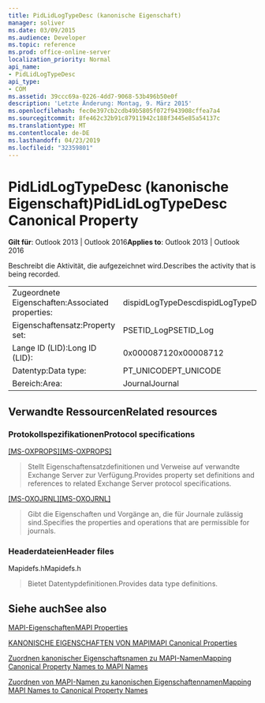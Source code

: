 ```yaml
---
title: PidLidLogTypeDesc (kanonische Eigenschaft)
manager: soliver
ms.date: 03/09/2015
ms.audience: Developer
ms.topic: reference
ms.prod: office-online-server
localization_priority: Normal
api_name:
- PidLidLogTypeDesc
api_type:
- COM
ms.assetid: 39ccc69a-0226-4dd7-9068-53b496b50e0f
description: 'Letzte Änderung: Montag, 9. März 2015'
ms.openlocfilehash: fec0e397cb2cdb49b5805f072f943908cffea7a4
ms.sourcegitcommit: 8fe462c32b91c87911942c188f3445e85a54137c
ms.translationtype: MT
ms.contentlocale: de-DE
ms.lasthandoff: 04/23/2019
ms.locfileid: "32359801"
---
```

# <a name="pidlidlogtypedesc-canonical-property"></a><span data-ttu-id="b7224-103">PidLidLogTypeDesc (kanonische Eigenschaft)</span><span class="sxs-lookup"><span data-stu-id="b7224-103">PidLidLogTypeDesc Canonical Property</span></span>

  
  
<span data-ttu-id="b7224-104">**Gilt für**: Outlook 2013 | Outlook 2016</span><span class="sxs-lookup"><span data-stu-id="b7224-104">**Applies to**: Outlook 2013 | Outlook 2016</span></span> 
  
<span data-ttu-id="b7224-105">Beschreibt die Aktivität, die aufgezeichnet wird.</span><span class="sxs-lookup"><span data-stu-id="b7224-105">Describes the activity that is being recorded.</span></span>
  
|||
|:-----|:-----|
|<span data-ttu-id="b7224-106">Zugeordnete Eigenschaften:</span><span class="sxs-lookup"><span data-stu-id="b7224-106">Associated properties:</span></span>  <br/> |<span data-ttu-id="b7224-107">dispidLogTypeDesc</span><span class="sxs-lookup"><span data-stu-id="b7224-107">dispidLogTypeDesc</span></span>  <br/> |
|<span data-ttu-id="b7224-108">Eigenschaftensatz:</span><span class="sxs-lookup"><span data-stu-id="b7224-108">Property set:</span></span>  <br/> |<span data-ttu-id="b7224-109">PSETID_Log</span><span class="sxs-lookup"><span data-stu-id="b7224-109">PSETID_Log</span></span>  <br/> |
|<span data-ttu-id="b7224-110">Lange ID (LID):</span><span class="sxs-lookup"><span data-stu-id="b7224-110">Long ID (LID):</span></span>  <br/> |<span data-ttu-id="b7224-111">0x00008712</span><span class="sxs-lookup"><span data-stu-id="b7224-111">0x00008712</span></span>  <br/> |
|<span data-ttu-id="b7224-112">Datentyp:</span><span class="sxs-lookup"><span data-stu-id="b7224-112">Data type:</span></span>  <br/> |<span data-ttu-id="b7224-113">PT_UNICODE</span><span class="sxs-lookup"><span data-stu-id="b7224-113">PT_UNICODE</span></span>  <br/> |
|<span data-ttu-id="b7224-114">Bereich:</span><span class="sxs-lookup"><span data-stu-id="b7224-114">Area:</span></span>  <br/> |<span data-ttu-id="b7224-115">Journal</span><span class="sxs-lookup"><span data-stu-id="b7224-115">Journal</span></span>  <br/> |
   
## <a name="related-resources"></a><span data-ttu-id="b7224-116">Verwandte Ressourcen</span><span class="sxs-lookup"><span data-stu-id="b7224-116">Related resources</span></span>

### <a name="protocol-specifications"></a><span data-ttu-id="b7224-117">Protokollspezifikationen</span><span class="sxs-lookup"><span data-stu-id="b7224-117">Protocol specifications</span></span>

<span data-ttu-id="b7224-118">[[MS-OXPROPS]](https://msdn.microsoft.com/library/f6ab1613-aefe-447d-a49c-18217230b148%28Office.15%29.aspx)</span><span class="sxs-lookup"><span data-stu-id="b7224-118">[[MS-OXPROPS]](https://msdn.microsoft.com/library/f6ab1613-aefe-447d-a49c-18217230b148%28Office.15%29.aspx)</span></span>
  
> <span data-ttu-id="b7224-119">Stellt Eigenschaftensatzdefinitionen und Verweise auf verwandte Exchange Server zur Verfügung.</span><span class="sxs-lookup"><span data-stu-id="b7224-119">Provides property set definitions and references to related Exchange Server protocol specifications.</span></span>
    
<span data-ttu-id="b7224-120">[[MS-OXOJRNL]](https://msdn.microsoft.com/library/2aa04fd2-0f36-4ce4-9178-c0fc70aa8d43%28Office.15%29.aspx)</span><span class="sxs-lookup"><span data-stu-id="b7224-120">[[MS-OXOJRNL]](https://msdn.microsoft.com/library/2aa04fd2-0f36-4ce4-9178-c0fc70aa8d43%28Office.15%29.aspx)</span></span>
  
> <span data-ttu-id="b7224-121">Gibt die Eigenschaften und Vorgänge an, die für Journale zulässig sind.</span><span class="sxs-lookup"><span data-stu-id="b7224-121">Specifies the properties and operations that are permissible for journals.</span></span>
    
### <a name="header-files"></a><span data-ttu-id="b7224-122">Headerdateien</span><span class="sxs-lookup"><span data-stu-id="b7224-122">Header files</span></span>

<span data-ttu-id="b7224-123">Mapidefs.h</span><span class="sxs-lookup"><span data-stu-id="b7224-123">Mapidefs.h</span></span>
  
> <span data-ttu-id="b7224-124">Bietet Datentypdefinitionen.</span><span class="sxs-lookup"><span data-stu-id="b7224-124">Provides data type definitions.</span></span>
    
## <a name="see-also"></a><span data-ttu-id="b7224-125">Siehe auch</span><span class="sxs-lookup"><span data-stu-id="b7224-125">See also</span></span>



[<span data-ttu-id="b7224-126">MAPI-Eigenschaften</span><span class="sxs-lookup"><span data-stu-id="b7224-126">MAPI Properties</span></span>](mapi-properties.md)
  
[<span data-ttu-id="b7224-127">KANONISCHE EIGENSCHAFTEN VON MAPI</span><span class="sxs-lookup"><span data-stu-id="b7224-127">MAPI Canonical Properties</span></span>](mapi-canonical-properties.md)
  
[<span data-ttu-id="b7224-128">Zuordnen kanonischer Eigenschaftsnamen zu MAPI-Namen</span><span class="sxs-lookup"><span data-stu-id="b7224-128">Mapping Canonical Property Names to MAPI Names</span></span>](mapping-canonical-property-names-to-mapi-names.md)
  
[<span data-ttu-id="b7224-129">Zuordnen von MAPI-Namen zu kanonischen Eigenschaftennamen</span><span class="sxs-lookup"><span data-stu-id="b7224-129">Mapping MAPI Names to Canonical Property Names</span></span>](mapping-mapi-names-to-canonical-property-names.md)

